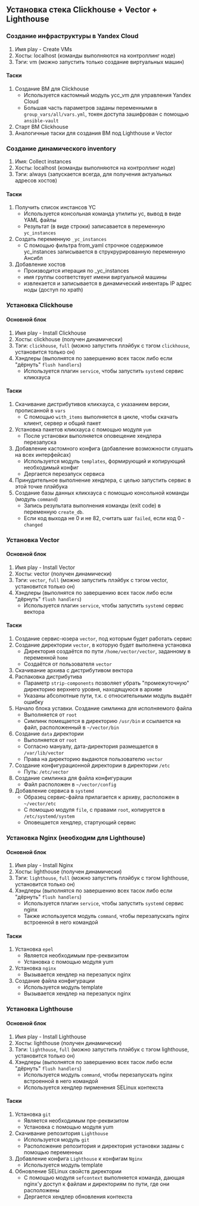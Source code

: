 ## Установка стека Clickhouse + Vector + Lighthouse

### Создание инфраструктуры в Yandex Cloud

1. Имя play - Create VMs
2. Хосты: localhost (команды выполняются на контроллинг ноде)
3. Тэги:  vm (можно запустить только создание виртуальных машин)

#### Таски

1. Создание ВМ для Clickhouse
    * Используется кастомный модуль ycc_vm для управления Yandex Cloud
    * Большая часть параметров заданы переменными в `group_vars/all/vars.yml`, токен доступа зашифрован с помощью `ansible-vault`
2. Старт ВМ Clickhouse
3. Аналогичные таски для создания ВМ под Lighthouse и Vector

### Создание динамического inventory

1. Имя: Collect instances
2. Хосты: localhost (команды выполняются на контроллинг ноде)
3. Тэги:  always (запускается всегда, для получения актуальных адресов хостов)

#### Таски

1. Получить список инстансов YC 
    * Используется консольная команда утилиты yc, вывод в виде YAML файлы
    * Результат (в виде строки) записавается в переменную `yc_instances`
2. Создать переменную `_yc_instances`
    * C помощью фильтра from_yaml строчное содержимое yc_instances записывается в струкрурированную переменную Ансибл
3. Добавление хостов
    * Производится итерация по _yc_instances
    * имя группы соответствует имени виртуальной машины
    * извлекается и записывается в динамический инвентарь IP адрес ноды (доступ по xpath)

### Установка Clickhouse

#### Основной блок

1. Имя play - Install Clickhouse
2. Хосты: clickhouse (получен динамически)
3. Тэги:  `clickhouse`, `full` (можно запустить плэйбук с тэгом `clickhouse`, установится только он)
4. Хэндлеры (выполнятся по завершению всех тасок либо если "дёрнуть" `flush handlers`)
    * Используется плагин `service`, чтобы запустить `systemd` сервис кликхауса

#### Таски

1. Скачивание дистрибутивов кликхауса, с указанием версии, прописанной в `vars`
    * С помощью `with_items` выполняется в цикле, чтобы скачать клиент, сервер и общий пакет
2. Установка пакетов кликхауса с помощью модуля `yum`
    * После установки выполняется оповещение хендлера перезапуска
3. Добавление кастомного конфига (добавление возможности слушать на всех интерфейсах)
    * Используется модуль `templates`, формирующий и копирующий необходимый конфиг
    * Дергается перезапуск сервиса
4. Принудительное выполнение хендлера, с целью запустить сервис в этой точке плэйбука
5. Создание базы данных кликхауса с помощью консольной команды (модуль `command`)
    * Запись результата выполнения команды (exit code) в переменную `create_db`.
    * Если код выхода не 0 и не 82, считать шаг `failed`, если код 0 - `changed`

### Установка Vector

#### Основной блок

1. Имя play - Install Vector
2. Хосты: vector (получен динамически)
3. Тэги:  `vector`, `full` (можно запустить плэйбук с тэгом vector, установится только он)
4. Хэндлеры (выполнятся по завершению всех тасок либо если "дёрнуть" `flush handlers`)
    * Используется плагин `service`, чтобы запустить `systemd` сервис вектора

#### Таски

1. Создание сервис-юзера `vector`, под которым будет работать сервис
2. Создание директории `vector`, в которую будет выполнена установка
    * Директория создаётся по пути `/home/vector/vector`, заданному в переменной `home`
    * Создаётся от пользователя `vector`
3. Скачивание архива с дистрибутивом вектора
4. Распаковка дистрибутива 
    * Параметр `strip-components` позволяет убрать "промежуточную" директорию верхнего уровня, находящуюся в архиве
    * Указаны абсолютные пути, т.к. с относительными модуль выдаёт ошибку
5. Начало блока уставки. Создание симлинка для исполняемого файла
    * Выполняется от `root`
    * Симлинк помещается в директорию `/usr/bin` и ссылается на файл, расположенный в `~/vector/bin`
6. Создание `data` директории
    * Выполняется от `root`
    * Согласно мануалу, дата-директория размещается в `/var/lib/vector`
    * Права на директорию выдаются пользователю `vector`
7. Создание конфигурационной директории в директории `/etc`
    * Путь: `/etc/vector`
8. Cоздание симлинка для файла конфигурации
    * Файл расположен в `~/vector/config`
9. Добавление сервиса в `systemd`
    * Образец сервис-файла прилагается к архиву, расположен в `~/vector/etc`
    * С помощью модуля `file`, с правами `root`, копируется в `/etc/systemd/system`
    * Оповещается хендлер, стартующий сервис

### Установка Nginx (необходим для Lighthouse)

#### Основной блок

1. Имя play - Install Nginx
2. Хосты: lighthouse (получен динамически)
3. Тэги:  `lighthouse`, `full` (можно запустить плэйбук с тэгом lighthouse, установится только он)
4. Хэндлеры (выполнятся по завершению всех тасок либо если "дёрнуть" `flush handlers`)
    * Используется плагин `service`, чтобы запустить `systemd` сервис nginx
    * Также используется модуль `command`, чтобы перезапускать nginx встроенной в него командой

#### Таски

1. Установка `epel`
    * Является необходимым пре-реквизитом
    * Установка с помощью модуля yum
2. Установка `nginx`
    * Вызывается хендлер на перезапуск nginx
3. Создание файла конфигурации 
    * Используется модуль template
    * Вызывается хендлер на перезапуск nginx

### Установка Lighthouse

#### Основной блок

1. Имя play - Install Lighthouse
2. Хосты: lighthouse (получен динамически)
3. Тэги:  `lighthouse`, `full` (можно запустить плэйбук с тэгом lighthouse, установится только он)
4. Хэндлеры (выполнятся по завершению всех тасок либо если "дёрнуть" `flush handlers`)
    * Используется модуль `command`, чтобы перезапускать nginx встроенной в него командой
    * Используется хендлер пирменения SELinux контекста

#### Таски

1. Установка `git`
    * Является необходимым пре-реквизитом
    * Установка с помощью модуля yum
2. Скачивание репозитория `Lighthouse`
    * Используется модуль `git`
    * Расположение репозитория и директория установки заданы с помощью переменных
3. Добавление конфига `Lighthouse` к конфигам `Nginx`
    * Используется модуль template
4. Обновление SELinux свойств директории
    * С помощью модуля `sefcontext` выполняется команда, дающая nginx'у доступ к файлам и директориям по пути, где они расположены
    * Дергается хендлер обновления контекста
